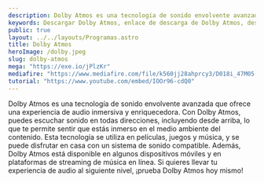 ```yaml
---
description: Dolby Atmos es una tecnología de sonido envolvente avanzada que ofrece una experiencia de audio inmersiva y enriquecedora. Con Dolby Atmos, puedes escuchar sonido en todas direcciones, incluyendo desde arriba, lo que te permite sentir que estás inmerso en el medio ambiente del contenido.
keywords: Descargar Dolby Atmos, enlace de descarga de Dolby Atmos, descarga gratuita de Dolby Atmos, descarga de prueba de Dolby Atmos, descarga de Dolby Atmos para Windows, descarga de Dolby Atmos para Mac, descarga de Dolby Atmos con crack, descarga completa de Dolby Atmos, descarga de torrent de Dolby Atmos, descarga de Dolby Atmos con clave de serie, descarga de Dolby Atmos para estudiantes, descarga de Dolby Atmos con clave de activación, instalador fuera de línea de descarga de Dolby Atmos, descarga de Dolby Atmos con clave de licencia
public: true
layout: ../../layouts/Programas.astro
title: Dolby Atmos
heroImage: /dolby.jpeg
slug: dolby-atmos
mega: "https://exe.io/jPlzKr"
mediafire: "https://www.mediafire.com/file/k560jj28ahprcy3/D018i_47M05.zip/file"
tutorial: "https://www.youtube.com/embed/IOOr96-cdQ0"
---
```


Dolby Atmos es una tecnología de sonido envolvente avanzada que ofrece una experiencia de audio inmersiva y enriquecedora. Con Dolby Atmos, puedes escuchar sonido en todas direcciones, incluyendo desde arriba, lo que te permite sentir que estás inmerso en el medio ambiente del contenido. Esta tecnología se utiliza en películas, juegos y música, y se puede disfrutar en casa con un sistema de sonido compatible. Además, Dolby Atmos está disponible en algunos dispositivos móviles y en plataformas de streaming de música en línea. Si quieres llevar tu experiencia de audio al siguiente nivel, ¡prueba Dolby Atmos hoy mismo!
